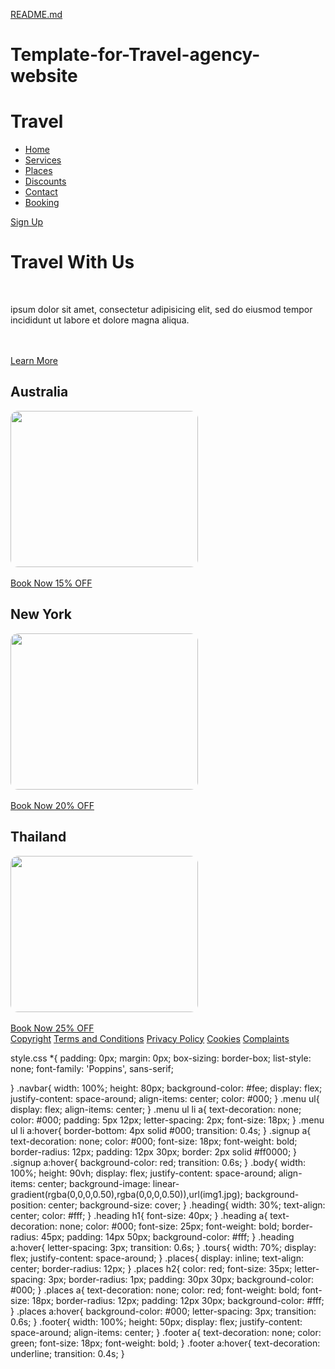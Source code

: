 [README.md](https://github.com/Pavan1205/Template-for-Travel-agency-website/files/10037064/README.md)
# Template-for-Travel-agency-website

<!DOCTYPE html>
<html>
<head>
	<title>Travel Website</title>
	<link rel="preconnect" href="https://fonts.gstatic.com">
	<link href="https://fonts.googleapis.com/css2?family=Poppins:wght@300&display=swap" rel="stylesheet">
	<link rel="stylesheet" type="text/css" href="style.css">
</head>
<body>
	<div class="navbar">
		<div class="logo">
			<h1>Travel</h1>
		</div>
		<div class="menu">
			<ul>
				<li><a href="#">Home</a></li>
				<li><a href="#">Services</a></li>
				<li><a href="#">Places</a></li>
				<li><a href="#">Discounts</a></li>
				<li><a href="#">Contact</a></li>
				<li><a href="#">Booking</a></li>
			</ul>
		</div>
		<div class="signup">
			<a href="#">Sign Up</a>
		</div>
	</div>
	<div class="body">
		<div class="heading">
			<h1>Travel With Us</h1>
			<br>
			<p>ipsum dolor sit amet, consectetur adipisicing elit, sed do eiusmod
			tempor incididunt ut labore et dolore magna aliqua. </p>
			<br>
			<br>
			<a href="#">Learn More</a>
		</div>
		<div class="tours">
			<div class="places">
				<h2>Australia</h2>
				<img src="img1.jpg" style="width: 300px; height: 250px; border-radius: 12px;">
				<br>
				<br>
				<a href="#">Book Now 15% OFF</a>
			</div>
			<div class="places">
				<h2>New York</h2>
				<img src="img2.jpg" style="width: 300px; height: 250px; border-radius: 12px;">
				<br>
				<br>
				<a href="#">Book Now 20% OFF</a>
			</div>
			<div class="places">
				<h2>Thailand</h2>
				<img src="img3.jpg" style="width: 300px; height: 250px; border-radius: 12px;">
				<br>
				<br>
				<a href="#">Book Now 25% OFF</a>
			</div>
		</div>
	</div>
	<div class="footer">
		<a href="#">Copyright</a>
		<a href="#">Terms and Conditions</a>
		<a href="#">Privacy Policy</a>
		<a href="#">Cookies</a>
		<a href="#">Complaints</a>
	</div>
</body>
</html>

style.css
*{
	padding: 0px;
	margin: 0px;
	box-sizing: border-box;
	list-style: none;
	font-family: 'Poppins', sans-serif;

}
.navbar{
	width: 100%;
	height: 80px;
	background-color: #fee;
	display: flex;
	justify-content: space-around;
	align-items: center;
	color: #000;
}
.menu ul{
	display: flex;
	align-items: center;
}
.menu ul li a{
	text-decoration: none;
	color: #000;
	padding: 5px 12px;
	letter-spacing: 2px;
	font-size: 18px;
}
.menu ul li a:hover{
	border-bottom: 4px solid #000;
	transition: 0.4s;
} 
.signup a{
	text-decoration: none;
	color: #000;
	font-size: 18px;
	font-weight: bold;
	border-radius: 12px;
	padding: 12px 30px;
	border: 2px solid #ff0000;
}
.signup a:hover{
	background-color: red;
	transition: 0.6s;
}
.body{
	width: 100%;
	height: 90vh;
	display: flex;
	justify-content: space-around;
	align-items: center;
	background-image: linear-gradient(rgba(0,0,0,0.50),rgba(0,0,0,0.50)),url(img1.jpg);
	background-position: center;
	background-size: cover;
}
.heading{
	width: 30%;
	text-align: center;
	color: #fff;
}
.heading h1{
	font-size: 40px;
}
.heading a{
	text-decoration: none;
	color: #000;
	font-size: 25px;
	font-weight: bold;
	border-radius: 45px;
	padding: 14px 50px;
	background-color: #fff;
}
.heading a:hover{
	letter-spacing: 3px;
	transition: 0.6s;
}
.tours{
	width: 70%;
	display: flex;
	justify-content: space-around;
}
.places{
	display: inline;
	text-align: center;
	border-radius: 12px;
}
.places h2{
	color: red;
	font-size: 35px;
	letter-spacing: 3px;
	border-radius: 1px;
	padding: 30px 30px;
	background-color: #000;
}
.places a{
	text-decoration: none;
	color: red;
	font-weight: bold;
	font-size: 18px;
	border-radius: 12px;
	padding: 12px 30px;
	background-color: #fff;
}
.places a:hover{
	background-color: #000;
	letter-spacing: 3px;
	transition: 0.6s;
}
.footer{
	width: 100%;
	height: 50px;
	display: flex;
	justify-content: space-around;
	align-items: center;
}
.footer a{
	text-decoration: none;
	color: green;
	font-size: 18px;
	font-weight: bold;
}
.footer a:hover{
	text-decoration: underline;
	transition: 0.4s;
}











